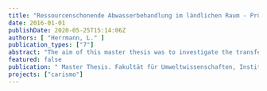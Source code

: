 ```yaml
---
title: "Ressourcenschonende Abwasserbehandlung im ländlichen Raum - Prüfung der Rahmenbedingungen für die technische Umsetzbarkeit eines energieeffizienteren Behandlungskonzeptes"
date: 2016-01-01
publishDate: 2020-05-25T15:14:06Z
authors: [ "Herrmann, L." ]
publication_types: ["7"]
abstract: "The aim of this master thesis was to investigate the transferability of the innovative treatment concept CARISMO on a full-scale wastewater treatment plant in a rural area. The idea of CARISMO is integrated in the EU-funded research project Powerstep and focuses on an increased separation of solid substances and their use for energy production with digestion. In the course of this work, principles and conditions for the change of occupancy were determined. Furthermore, preliminary tests were carried out to analyse the wastewater characteristics and the necessary resources for the projected flocculation and filtration stage. The technical feasibility and cost-effectiveness of the treatment concept has been shown with balances of material flows, energy and costs."
featured: false
publication: " Master Thesis. Fakultät für Umweltwissenschaften, Institut für Siedlungs- und Industriewasserwirtschaft. Technische Universität Dresden"
projects: ["carismo"]
---
```


